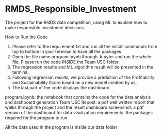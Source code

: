 # RMDS_Responsible_Investment
The project for the RMDS data competition, using ML to explore how to make responsible investment decisions. 

How to Run the Code
1. Please refer to the requirement.txt and run all the install commands from top to
bottom in your terminal to have all the packages
2. Open the file name program.ipynb through Jupyter and run the whole file. Please run
the code INSIDE the Team USC folder.
3. The regression results and ML algorithm result will be presented in the terminal.
4. Following regression results, we provide a prediction of the Profitability and
Sustainability Score based on a new model created by us.
5. The last part of the code displays the dashboard.

program.ipynb: the notebook that contains the code for the data analysis and dashboard generation
Team USC Repost: a pdf well written report that walks through the project and the result
dashboard screenshot: a pdf version of the dashboard for data visulization 
requirements: the packages required for the program to run

All the data used in the program is inside our data folder
